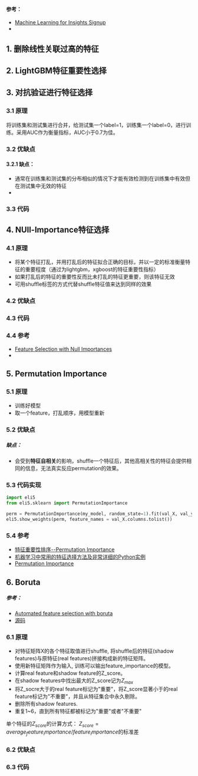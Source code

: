 #### 参考：

- [Machine Learning for Insights Signup](https://www.kaggle.com/ml-for-insights-signup)
- 

## 1. 删除线性关联过高的特征



## 2. LightGBM特征重要性选择



## 3. 对抗验证进行特征选择

### 3.1 原理

将训练集和测试集进行合并，给测试集一个label=1，训练集一个label=0，进行训练。采用AUC作为衡量指标，AUC小于0.7为佳。

### 3.2 优缺点

#### 3.2.1 缺点：

- 通常在训练集和测试集的分布相似的情况下才能有效检测到在训练集中有效但在测试集中无效的特征
- 

### 3.3 代码



## 4. NUll-Importance特征选择

### 4.1 原理

- 将某个特征打乱，并用打乱后的特征拟合正确的目标，并以一定的标准衡量特征的重要程度（通过为lightgbm，xgboost的特征重要性指标）
- 如果打乱后的特征的重要性反而比未打乱的特征更重要，则该特征无效
- 可用shuffle标签的方式代替shuffle特征值来达到同样的效果

### 4.2 优缺点

### 4.3 代码

### 4.4 参考

- [Feature Selection with Null Importances](https://www.kaggle.com/ogrellier/feature-selection-with-null-importances)
- 

## 5. Permutation Importance

### 5.1 原理

- 训练好模型
- 取一个feature，打乱顺序，用模型重新

### 5.2 优缺点

##### 缺点：

- 会受到**特征自相关**的影响，shuffle一个特征后，其他高相关性的特征会提供相同的信息，无法真实反应permutation的效果。

### 5.3 代码实现

```python
import eli5
from eli5.sklearn import PermutationImportance

perm = PermutationImportance(my_model, random_state=1).fit(val_X, val_y)
eli5.show_weights(perm, feature_names = val_X.columns.tolist())
```

### 5.4 参考

- [特征重要性排序--Permutation Importance](https://blog.csdn.net/qian_chun_qiang/article/details/115323852)
- [机器学习中常用的特征选择方法及非常详细的Python实例](https://zhuanlan.zhihu.com/p/141010878)
- [Permutation Importance](https://www.kaggle.com/dansbecker/permutation-importance)

## 6. Boruta

##### 参考：

- [Automated feature selection with boruta](https://www.kaggle.com/residentmario/automated-feature-selection-with-boruta)
- [源码](https://github.com/scikit-learn-contrib/boruta_py)

### 6.1 原理

- 对特征矩阵X的各个特征取值进行shuffle, 将shuffle后的特征(shadow features)与原特征(real features)拼接构成新的特征矩阵。
- 使用新特征矩阵作为输入, 训练可以输出feature_importance的模型。
- 计算real feature和shadow feature的Z_score。
- 在shadow features中找出最大的Z_score记为$Z_{max}$
- 将Z_socre大于的real feature标记为"重要"，将Z_score显著小于的real feature标记为"不重要"，并且从特征集合中永久剔除。
- 删除所有shadow features.
- 重复1~6，直到所有特征都被标记为"重要"或者"不重要"

单个特征的$Z_{score}$的计算方式：
$Z_{score}=a verage_feature_importance / feature_importance$的标准差

### 6.2 优缺点

### 6.3 代码
